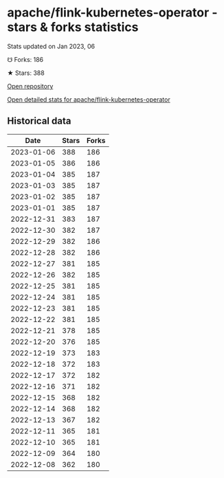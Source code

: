 # apache/flink-kubernetes-operator - stars & forks statistics

Stats updated on Jan 2023, 06

☋ Forks: 186

★ Stars: 388

[Open repository](https://github.com/apache/flink-kubernetes-operator)

[Open detailed stats for apache/flink-kubernetes-operator](https://reviewgithub.com/rep/apache/flink-kubernetes-operator)

## Historical data
| Date | Stars | Forks |
|------|-------|-------|
| 2023-01-06 | 388 | 186 | 
| 2023-01-05 | 386 | 186 | 
| 2023-01-04 | 385 | 187 | 
| 2023-01-03 | 385 | 187 | 
| 2023-01-02 | 385 | 187 | 
| 2023-01-01 | 385 | 187 | 
| 2022-12-31 | 383 | 187 | 
| 2022-12-30 | 382 | 187 | 
| 2022-12-29 | 382 | 186 | 
| 2022-12-28 | 382 | 186 | 
| 2022-12-27 | 381 | 185 | 
| 2022-12-26 | 382 | 185 | 
| 2022-12-25 | 381 | 185 | 
| 2022-12-24 | 381 | 185 | 
| 2022-12-23 | 381 | 185 | 
| 2022-12-22 | 381 | 185 | 
| 2022-12-21 | 378 | 185 | 
| 2022-12-20 | 376 | 185 | 
| 2022-12-19 | 373 | 183 | 
| 2022-12-18 | 372 | 183 | 
| 2022-12-17 | 372 | 182 | 
| 2022-12-16 | 371 | 182 | 
| 2022-12-15 | 368 | 182 | 
| 2022-12-14 | 368 | 182 | 
| 2022-12-13 | 367 | 182 | 
| 2022-12-11 | 365 | 181 | 
| 2022-12-10 | 365 | 181 | 
| 2022-12-09 | 364 | 180 | 
| 2022-12-08 | 362 | 180 | 

